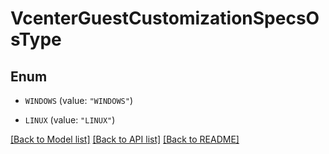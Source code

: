 # VcenterGuestCustomizationSpecsOsType

## Enum


* `WINDOWS` (value: `"WINDOWS"`)

* `LINUX` (value: `"LINUX"`)


[[Back to Model list]](../README.md#documentation-for-models) [[Back to API list]](../README.md#documentation-for-api-endpoints) [[Back to README]](../README.md)


